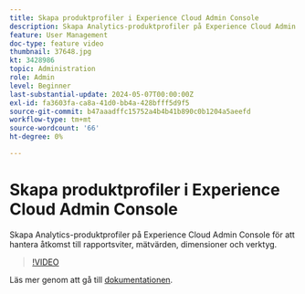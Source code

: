 ```yaml
---
title: Skapa produktprofiler i Experience Cloud Admin Console
description: Skapa Analytics-produktprofiler på Experience Cloud Admin Console för att hantera åtkomst till rapportsviter, mätvärden, dimensioner och verktyg.
feature: User Management
doc-type: feature video
thumbnail: 37648.jpg
kt: 3428986
topic: Administration
role: Admin
level: Beginner
last-substantial-update: 2024-05-07T00:00:00Z
exl-id: fa3603fa-ca8a-41d0-bb4a-428bfff5d9f5
source-git-commit: b47aaadffc15752a4b4b41b890c0b1204a5aeefd
workflow-type: tm+mt
source-wordcount: '66'
ht-degree: 0%

---
```


# Skapa produktprofiler i Experience Cloud Admin Console

Skapa Analytics-produktprofiler på Experience Cloud Admin Console för att hantera åtkomst till rapportsviter, mätvärden, dimensioner och verktyg.

>[!VIDEO](https://video.tv.adobe.com/v/3428986/?learn=on)

Läs mer genom att gå till [dokumentationen](https://experienceleague.adobe.com/sv/docs/analytics/admin/admin-console/permissions/product-profile).

